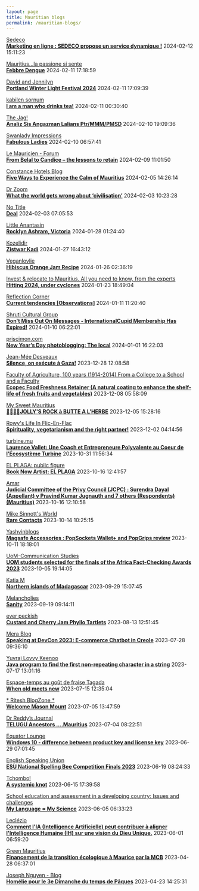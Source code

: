 ```yaml
---
layout: page
title: Mauritian blogs
permalink: /mauritian-blogs/
---
```


[Sedeco](https://sedecobtob.blogspot.com/)  
**[Marketing en ligne : SEDECO propose un service dynamique !](https://sedecobtob.blogspot.com/2024/02/marketing-en-ligne-sedeco-propose-un.html)**  2024-02-12 15:11:23

[Mauritius...la passione si sente](https://mauritiuslapassionesisente.blogspot.com/)  
**[Febbre Dengue](https://mauritiuslapassionesisente.blogspot.com/2024/02/febbre-dengue.html)**  2024-02-11 17:18:59

[David and Jennilyn](https://davidandjennilyn.com)  
**[Portland Winter Light Festival 2024](https://davidandjennilyn.com/2024/02/11/portland-winter-light-festival-2024/)**  2024-02-11 17:09:39

[kabilen sornum](https://kabilen.tumblr.com/)  
**[I am a man who drinks tea!](https://kabilen.tumblr.com/post/741984374005907456)**  2024-02-11 00:30:40

[The Jag!](https://morisk.blogspot.com/)  
**[Analiz Sis Angazman Lalians Ptr/MMM/PMSD](https://morisk.blogspot.com/2024/02/analiz-sis-angazman-lalians-ptrmmmpmsd.html)**  2024-02-10 19:09:36

[Swanlady Impressions](https://swanlady-impressions.blogspot.com/)  
**[Fabulous Ladies](https://swanlady-impressions.blogspot.com/2024/02/fabulous-ladies.html)**  2024-02-10 06:57:41

[Le Mauricien - Forum](https://www.lemauricien.com/category/opinions/forum/)  
**[From Belal to Candice – the lessons to retain](https://www.lemauricien.com/le-mauricien/from-belal-to-candice-the-lessons-to-retain/622940/)**  2024-02-09 11:01:50

[Constance Hotels Blog](https://blog.constancehotels.com)  
**[Five Ways to Experience the Calm of Mauritius](https://blog.constancehotels.com/experience-the-calm-of-mauritius/?utm_source=rss&utm_medium=rss&utm_campaign=experience-the-calm-of-mauritius)**  2024-02-05 14:26:14

[Dr Zoom](https://zoomdr.blogspot.com/)  
**[What the world gets wrong about ‘civilisation’](https://zoomdr.blogspot.com/2024/02/what-world-gets-wrong-about-civilisation.html)**  2024-02-03 10:23:28

[No Title](https://vintishgokool.blogspot.com/)  
**[Deal](https://vintishgokool.blogspot.com/2024/02/deal.html)**  2024-02-03 07:05:53

[Little Anantasin](https://littleanantasin.wordpress.com)  
**[Rocklyn Ashram, Victoria](https://littleanantasin.wordpress.com/2024/01/28/rocklyn-ashram-victoria/)**  2024-01-28 01:24:40

[Kozelidir](http://kozelidir.blogspot.com/)  
**[Zistwar Kadi](http://kozelidir.blogspot.com/2024/01/zistwar-kadi.html)**  2024-01-27 16:43:12

[Veganlovlie](https://veganlovlie.com)  
**[Hibiscus Orange Jam Recipe](https://veganlovlie.com/hibiscus-orange-jam-recipe/)**  2024-01-26 02:36:19

[Invest & relocate to Mauritius. All you need to know, from the experts](https://relocationmauritius.wordpress.com)  
**[Hitting 2024, under cyclones](https://relocationmauritius.wordpress.com/2024/01/23/hitting-2024-under-cyclones/)**  2024-01-23 18:49:04

[Reflection Corner](https://tachah.blogspot.com/)  
**[Current tendencies [Observations]](https://tachah.blogspot.com/2024/01/current-tendencies-observations.html)**  2024-01-11 11:20:40

[Shruti Cultural Group](https://shruticulturalgroup.blogspot.com/)  
**[Don't Miss Out On Messages - ﻿InternationalCupid﻿ Membership Has Expired!](https://shruticulturalgroup.blogspot.com/2024/01/dont-miss-out-on-messages.html)**  2024-01-10 06:22:01

[priscimon.com](https://priscimon.com/blog)  
**[New Year’s Day photoblogging: The local](https://priscimon.com/blog/2024/01/01/new-years-day-photoblogging-the-local/)**  2024-01-01 16:22:03

[Jean-Mée Desveaux](https://jeanmeedesveaux.blogspot.com/)  
**[Silence, on exécute à Gaza!](https://jeanmeedesveaux.blogspot.com/2023/12/silence-on-tue-gaza.html)**  2023-12-28 12:08:58

[Faculty of Agriculture, 100 years (1914-2014)         From a College to a School and a Faculty](https://facultyagriculture.blogspot.com/)  
**[Ecopec Food Freshness Retainer (A natural coating to enhance the shelf-life of fresh fruits and vegetables)](https://facultyagriculture.blogspot.com/2023/12/ecopec-food-freshness-retainer-natural.html)**  2023-12-08 05:58:09

[My Sweet Mauritius](https://mysweetmauritius.blogspot.com/)  
**[🌴🇲🇺🌴JOLLY'S ROCK à BUTTE A L'HERBE](https://mysweetmauritius.blogspot.com/2023/12/jollys-rock-butte-lherbe.html)**  2023-12-05 15:28:16

[Rowy's Life In Flic-En-Flac](https://flicenflac.blogspot.com/)  
**[Spirituality, vegetarianism and the right partner!](https://flicenflac.blogspot.com/2023/08/spirituality-vegetarianism-and-right.html)**  2023-12-02 04:14:56

[turbine.mu](https://turbine.mu)  
**[Laurence Vallet: Une Coach et Entrepreneure Polyvalente au Coeur de l’Écosystème Turbine](https://turbine.mu/blog/2023/10/31/laurence-vallet-une-coach-et-entrepreneure-polyvalente-au-coeur-de-lecosysteme-turbine/)**  2023-10-31 11:56:34

[EL PLAGA: public figure](https://elplagaa.blogspot.com/)  
**[Book Now Artist: EL PLAGA](https://elplagaa.blogspot.com/2023/10/book-now-artist-el-plaga.html)**  2023-10-16 12:41:57

[Amar](https://amarbheenick.blogspot.com/)  
**[Judicial Committee of the Privy Council (JCPC) : Surendra Dayal (Appellant) v Pravind Kumar Jugnauth and 7 others (Respondents) (Mauritius)](https://amarbheenick.blogspot.com/2023/10/judicial-committee-of-privy-council.html)**  2023-10-16 12:10:58

[Mike Sinnott's World](https://msinnott.net)  
**[Rare Contacts](https://msinnott.net/2023/10/14/rare-contacts/)**  2023-10-14 10:25:15

[Yashvinblogs](https://yashvinblogs.com)  
**[Magsafe Accessories : PopSockets Wallet+ and PopGrips review](https://yashvinblogs.com/2023/10/11/magsafe-popsockets-wallet-popgrips/)**  2023-10-11 18:18:01

[UoM-Communication Studies](https://comstudies.wordpress.com)  
**[UOM students selected for the finals of the Africa Fact-Checking Awards 2023](https://comstudies.wordpress.com/2023/10/05/uom-students-selected-for-the-finals-of-the-africa-fact-checking-awards-2023/)**  2023-10-05 19:14:05

[Katia M](https://katiam.blog)  
**[Northern islands of Madagascar](https://katiam.blog/2023/09/29/northern-islands-of-madagascar/)**  2023-09-29 15:07:45

[Melancholies](https://faustianmatters.blogspot.com/)  
**[Sanity](https://faustianmatters.blogspot.com/2023/09/sanity.html)**  2023-09-19 09:14:11

[ever peckish](https://everpeckish.com)  
**[Custard and Cherry Jam Phyllo Tartlets](https://everpeckish.com/custard-and-cherry-jam-phyllo-tartlets/?utm_source=rss&utm_medium=rss&utm_campaign=custard-and-cherry-jam-phyllo-tartlets)**  2023-08-13 12:51:45

[Mera Blog](https://nayarweb.com/blog)  
**[Speaking at DevCon 2023: E-commerce Chatbot in Creole](https://nayarweb.com/blog/2023/speaking-at-devcon-2023-e-commerce-chatbot-in-creole/)**  2023-07-28 09:36:10

[Yuvraj Lovvy Keenoo](https://lovvy.wordpress.com)  
**[Java program to find the first non-repeating character in a string](https://lovvy.wordpress.com/2023/07/17/java-program-to-find-the-first-non-repeating-character-in-a-string/)**  2023-07-17 13:01:16

[Espace-temps au goût de fraise Tagada](http://gadatagada.blogspot.com/)  
**[When old meets new](http://gadatagada.blogspot.com/2023/07/when-old-meets-new.html)**  2023-07-15 12:35:04

[* Ritesh BlogZone *](https://ritesh2103.wordpress.com)  
**[Welcome Mason Mount](https://ritesh2103.wordpress.com/2023/07/05/welcome-mason-mount/)**  2023-07-05 13:47:59

[Dr Reddy’s Journal](https://drreddy.wordpress.com)  
**[TELUGU Ancestors ….Mauritius](https://drreddy.wordpress.com/2023/07/04/telugu-ancestors-mauritius/)**  2023-07-04 08:22:51

[Equator Lounge](https://equatorlounge.blogspot.com/)  
**[Windows 10 - difference between product key and license key](https://equatorlounge.blogspot.com/2023/06/windows-10-difference-between-product.html)**  2023-06-29 07:01:45

[English Speaking Union](https://www.esumauritius.org)  
**[ESU National Spelling Bee Competition Finals 2023](https://www.esumauritius.org/national-spelling-bee-competition/finals-2023/)**  2023-06-19 08:24:33

[Tchombo!](https://tchombo.blogspot.com/)  
**[A systemic knot](https://tchombo.blogspot.com/2023/06/a-systemic-knot.html)**  2023-06-15 17:39:58

[School education and assessment in a developing country: Issues and challenges](https://vhunma.blogspot.com/)  
**[My Language ∝ My Science](https://vhunma.blogspot.com/2023/05/my-language-my-science.html)**  2023-06-05 06:33:23

[Leclézio](https://lleclezio.blogspot.com/)  
**[Comment l'IA (Intelligence Artificielle) peut contribuer à aligner l'Intelligence Humaine (IH) sur une vision du Dieu Unique.](https://lleclezio.blogspot.com/2023/05/comment-lia-intelligence-artificielle_31.html)**  2023-06-01 06:59:20

[Green Mauritius](https://greenmauritius.blogspot.com/)  
**[Financement de la transition écologique à Maurice par la MCB](https://greenmauritius.blogspot.com/2023/04/financement-de-la-transition-ecologique.html)**  2023-04-28 06:37:01

[Joseph Nguyen - Blog](https://josephnguyenmahebourg.blogspot.com/)  
**[Homélie pour le 3e Dimanche du temps de Pâques](https://josephnguyenmahebourg.blogspot.com/2023/04/homelie-pour-le-3e-dimanche-du-temps-de.html)**  2023-04-23 14:25:31

<div style="height:0;width:0;overflow:hidden;"></div>